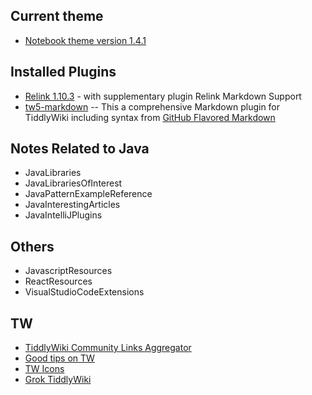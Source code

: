 ## Current theme 
 
* [Notebook theme version 1.4.1]( https://nicolas.petton.fr/tw/notebook.html )

## Installed Plugins

* [Relink 1.10.3](https://flibbles.github.io/tw5-relink/) - with supplementary plugin Relink Markdown Support
* [tw5-markdown](http://demo.santosa.family/) -- This a comprehensive Markdown plugin for TiddlyWiki including syntax from [GitHub Flavored Markdown](https://guides.github.com/features/mastering-markdown/)

## Notes Related to Java

* JavaLibraries
* JavaLibrariesOfInterest
* JavaPatternExampleReference
* JavaInterestingArticles
* JavaIntelliJPlugins

## Others

* JavascriptResources
* ReactResources
* VisualStudioCodeExtensions

## TW

* [TiddlyWiki Community Links Aggregator](https://links.tiddlywiki.com/)
* [Good tips on TW](https://giffmex.org/gifts/documenting.tw.html)
* [TW Icons](https://morosanuae.github.io/tw-icons/)
* [Grok TiddlyWiki](https://groktiddlywiki.com/read/)